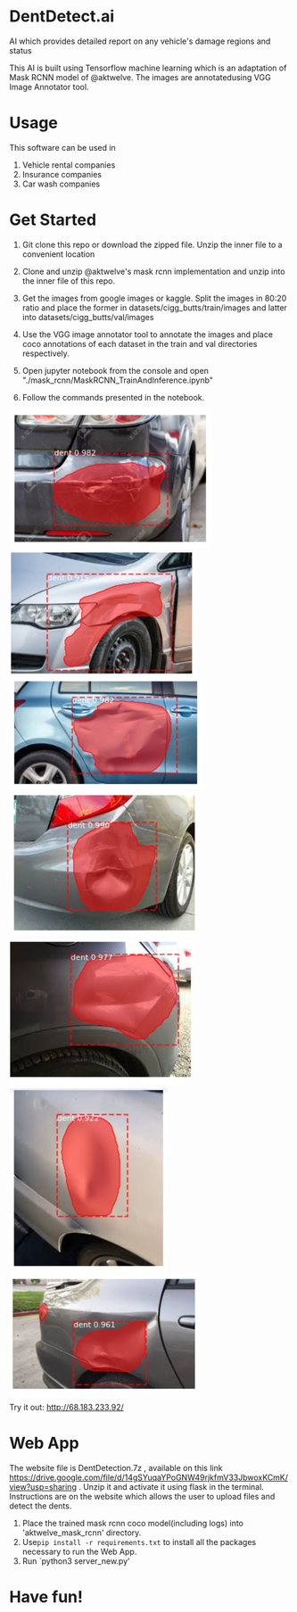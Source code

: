 # DentDetect.ai
AI which provides detailed report on any vehicle's damage regions and status


This AI is built using Tensorflow machine learning which is an adaptation of Mask RCNN model of @aktwelve. The images are annotatedusing VGG Image Annotator tool.

# Usage
This software can be used in 
1) Vehicle rental companies
2) Insurance companies
3) Car wash companies

# Get Started

1) Git clone this repo or download the zipped file. Unzip the inner file to a convenient location

2) Clone and unzip @aktwelve's mask rcnn implementation and unzip into the inner file of this repo.

4) Get the images from google images or kaggle. Split the images in 80:20 ratio and place the former in datasets/cigg_butts/train/images and latter into datasets/cigg_butts/val/images

5) Use the VGG image annotator tool to annotate the images and place coco annotations of each dataset in the train and val directories respectively.

6) Open jupyter notebook from the console and open "./mask_rcnn/MaskRCNN_TrainAndInference.ipynb"

7) Follow the commands presented in the notebook.

![Optional Text](1.jpg)
![Optional Text](2.jpg)
![Optional Text](3.jpg)
![Optional Text](5.jpg)
![Optional Text](6.jpg)
![Optional Text](7.jpg)
![Optional Text](8.jpg)

Try it out: http://68.183.233.92/


# Web App 
The website file is DentDetection.7z , available on this link https://drive.google.com/file/d/14gSYuqaYPoGNW49rjkfmV33JbwoxKCmK/view?usp=sharing . Unzip it and activate it using flask in the terminal. Instructions are on the website which allows the user to upload files and detect the dents.
1) Place the trained mask rcnn coco model(including logs) into 'aktwelve_mask_rcnn' directory.
2) Use`pip install -r requirements.txt` to install all the packages necessary to run the Web App.
3) Run `python3 server_new.py' 

# Have fun!
